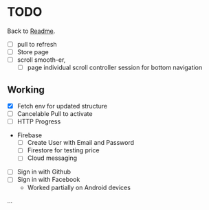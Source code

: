 # TODO

Back to [Readme](README.md).

- [ ] pull to refresh
- [ ] Store page
- [ ] scroll smooth-er,
  - [ ] page individual scroll controller session for bottom navigation

## Working

- [x] Fetch env for updated structure
- [ ] Cancelable Pull to activate
- [ ] HTTP Progress
- Firebase
  - [ ] Create User with Email and Password
  - [ ] Firestore for testing price
  - [ ] Cloud messaging
- [ ] Sign in with Github
- [ ] Sign in with Facebook
  - Worked partially on Android devices

...
